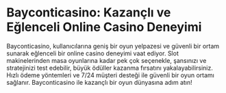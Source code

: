 # Bayconticasino: Kazançlı ve Eğlenceli Online Casino Deneyimi
Bayconticasino, kullanıcılarına geniş bir oyun yelpazesi ve güvenli bir ortam sunarak eğlenceli bir online casino deneyimi vaat ediyor. Slot makinelerinden masa oyunlarına kadar pek çok seçenekle, şansınızı ve stratejinizi test edebilir, büyük ödüller kazanma fırsatını yakalayabilirsiniz. Hızlı ödeme yöntemleri ve 7/24 müşteri desteği ile güvenli bir oyun ortamı sağlanır. Bayconticasino ile kazançlı bir oyun dünyasına adım atın!



